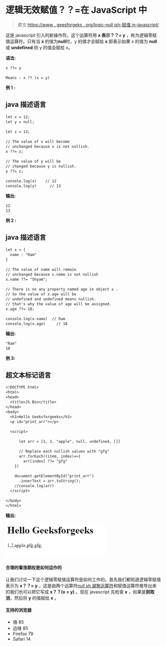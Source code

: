# 逻辑无效赋值？？=在 JavaScript 中

> 原文:[https://www . geesforgeks . org/logic-null ish-赋值 in-javascript/](https://www.geeksforgeeks.org/logical-nullish-assignment-in-javascript/)

这是 javascript 引入的新操作符。这个运算符用 **x 表示？？= y** ，称为逻辑零赋值运算符。只有当 **x** 的值为**null**时，y 的值才会赋给 **x** 即表示如果 x 的值为 **null** 或 **undefined** 则 y 的值会赋给 x。

**语法:**

```
x ??= y

Means : x ?? (x = y)
```

**例 1 :**

## java 描述语言

```
let x = 12;
let y = null;

let z = 13;

// The value of x will become 
// unchanged because x is not nullish.
x ??= z;

// The value of y will be 
// changed because y is nullish.
y ??= z;

console.log(x)    // 12
console.log(y)      // 13
```

**输出:**

```
12
13
```

**例 2 :**

## java 描述语言

```
let x = {
  name : "Ram"
}

// The value of name will remain
// unchanged because x.name is not nullish
x.name ??= "Shyam";

// There is no any property named age in object x .
// So the value of x.age will be 
// undefined and undefined means nullish.
// that's why the value of age will be assigned.
x.age ??= 18;

console.log(x.name)  // Ram
console.log(x.age)     // 18
```

**输出:**

```
"Ram"
18
```

**例 3:**

## 超文本标记语言

```
<!DOCTYPE html>
<html>
<head>
  <title>JS Bin</title>
</head>
<body>
  <h1>Hello Geeksforgeeks</h1>
  <p id="print_arr"></p>

  <script>

      let arr = [1, 2, "apple", null, undefined, []]

      // Replace each nullish values with "gfg"
      arr.forEach((item, index)=>{
        arr[index] ??= "gfg"
    })

    document.getElementById("print_arr")
      .innerText = arr.toString();
    //console.log(arr)
  </script>

</body>
</html>
```

**输出:**

![](img/a9af4d5e57b94bbdeea3f9a124e0ba6d.png)

#### 合理的看涨期权是如何运作的

让我们讨论一下这个逻辑零赋值运算符是如何工作的。首先我们都知道逻辑零赋值表示为 **x？？= y** ，这是由两个运算符[null sh 凝聚运算符](https://www.geeksforgeeks.org/javascript-nullish-coalescing-operator/)和赋值运算符推导出来的我们也可以把它写成 **x？？(x = y)** 。现在 javascript 先检查 **x** ，如果是**则取消**，然后将 **y** 的值赋给 **x** 。

#### 支持的浏览器

*   铬 85
*   边缘 85
*   Firefox 79
*   Safari 14
